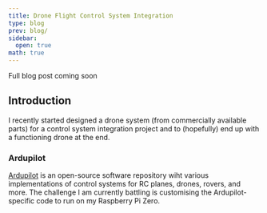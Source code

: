 ```yaml
---
title: Drone Flight Control System Integration
type: blog
prev: blog/
sidebar:
  open: true
math: true
---
```


Full blog post coming soon

## Introduction
I recently started designed a drone system (from commercially available parts) for a control system integration project and to (hopefully) end up with a functioning drone at the end.

### Ardupilot

[Ardupilot](https://ardupilot.org) is an open-source software repository wiht various implementations of control systems for RC planes, drones, rovers, and more. The challenge I am currently battling is customising the Ardupilot-specific code to run on my Raspberry Pi Zero. 
